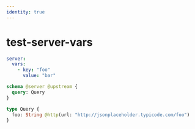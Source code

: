 ```yaml
---
identity: true
---
```


# test-server-vars

```yaml @config
server:
  vars:
    - key: "foo"
      value: "bar"
```

```graphql @schema
schema @server @upstream {
  query: Query
}

type Query {
  foo: String @http(url: "http://jsonplaceholder.typicode.com/foo")
}
```
